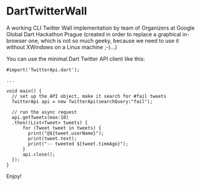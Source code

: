 DartTwitterWall
===============

A working CLI Twitter Wall implementation by team of Organizers at Google Global Dart Hackathon Prague (created in order to replace a graphical in-browser one, which is not so much geeky, because we need to use it without XWindows on a Linux machine ;-)...)

You can use the minimal Dart Twitter API client like this:

    #import('TwitterApi.dart');
    
    ...

    void main() {
      // set up the API object, make it search for #fail tweets
      TwitterApi api = new TwitterApi(searchQuery:"fail"); 

      // run the async request
      api.getTweets(max:10)
      .then((List<Tweet> tweets) {
          for (Tweet tweet in tweets) {
            print("@${tweet.userName}");
            print(tweet.text);
            print("-- tweeted ${tweet.timeAgo}");
          }
          api.close();
      });
    }

Enjoy!
